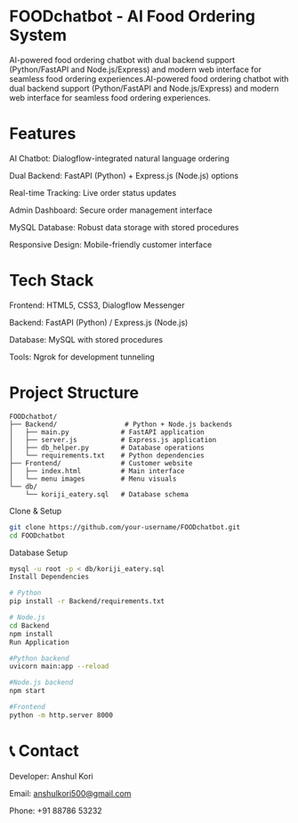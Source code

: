 # FOODchatbot - AI Food Ordering System

AI-powered food ordering chatbot with dual backend support (Python/FastAPI and Node.js/Express) and modern web interface for seamless food ordering experiences.AI-powered food ordering chatbot with dual backend support (Python/FastAPI and Node.js/Express) and modern web interface for seamless food ordering experiences.

# Features
AI Chatbot: Dialogflow-integrated natural language ordering

Dual Backend: FastAPI (Python) + Express.js (Node.js) options

Real-time Tracking: Live order status updates

Admin Dashboard: Secure order management interface

MySQL Database: Robust data storage with stored procedures

Responsive Design: Mobile-friendly customer interface


# Tech Stack
Frontend: HTML5, CSS3, Dialogflow Messenger

Backend: FastAPI (Python) / Express.js (Node.js)

Database: MySQL with stored procedures

Tools: Ngrok for development tunneling

# Project Structure
```text
FOODchatbot/
├── Backend/                 # Python + Node.js backends
│   ├── main.py             # FastAPI application
│   ├── server.js           # Express.js application
│   ├── db_helper.py        # Database operations
│   └── requirements.txt    # Python dependencies
├── Frontend/               # Customer website
│   ├── index.html          # Main interface
│   └── menu images         # Menu visuals
└── db/
    └── koriji_eatery.sql   # Database schema
```
Clone & Setup

```bash
git clone https://github.com/your-username/FOODchatbot.git
cd FOODchatbot
```
Database Setup

```bash
mysql -u root -p < db/koriji_eatery.sql
Install Dependencies
```
```bash
# Python
pip install -r Backend/requirements.txt

# Node.js
cd Backend
npm install
Run Application
```
```bash
#Python backend
uvicorn main:app --reload

#Node.js backend
npm start

#Frontend 
python -m http.server 8000
```
# 📞 Contact
Developer: Anshul Kori 

Email: anshulkori500@gmail.com 

Phone: +91 88786 53232

